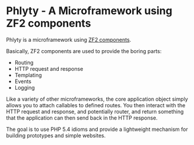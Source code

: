 Phlyty - A Microframework using ZF2 components
==============================================

Phlyty is a microframework using [ZF2 components](http://packages.zendframework.com/ "ZF2").

Basically, ZF2 components are used to provide the boring parts:

- Routing
- HTTP request and response
- Templating
- Events
- Logging

Like a variety of other microframeworks, the core application object simply
allows you to attach callables to defined routes. You then interact with the
HTTP request and response, and potentially router, and return something that the
application can then send back in the HTTP response.

The goal is to use PHP 5.4 idioms and provide a lightweight mechanism for
building prototypes and simple websites.
